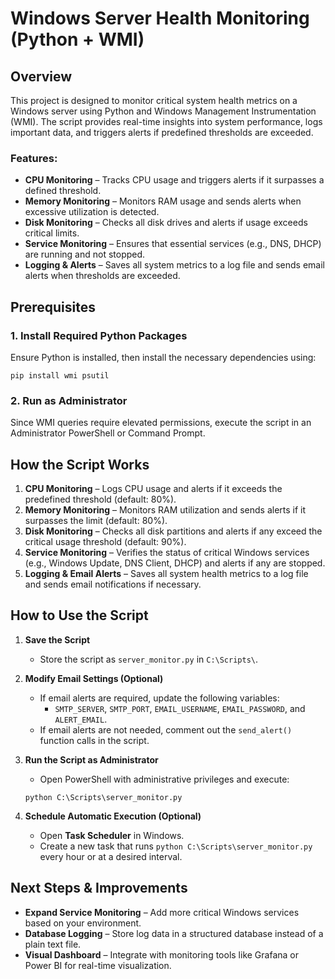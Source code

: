 # Windows Server Health Monitoring (Python + WMI)  

## Overview  
This project is designed to monitor critical system health metrics on a Windows server using Python and Windows Management Instrumentation (WMI). The script provides real-time insights into system performance, logs important data, and triggers alerts if predefined thresholds are exceeded.  

### Features:  
- **CPU Monitoring** – Tracks CPU usage and triggers alerts if it surpasses a defined threshold.  
- **Memory Monitoring** – Monitors RAM usage and sends alerts when excessive utilization is detected.  
- **Disk Monitoring** – Checks all disk drives and alerts if usage exceeds critical limits.  
- **Service Monitoring** – Ensures that essential services (e.g., DNS, DHCP) are running and not stopped.  
- **Logging & Alerts** – Saves all system metrics to a log file and sends email alerts when thresholds are exceeded.  

## Prerequisites  

### 1. Install Required Python Packages  
Ensure Python is installed, then install the necessary dependencies using:  
```
pip install wmi psutil
```

### 2. Run as Administrator  
Since WMI queries require elevated permissions, execute the script in an Administrator PowerShell or Command Prompt.  

## How the Script Works  

1. **CPU Monitoring** – Logs CPU usage and alerts if it exceeds the predefined threshold (default: 80%).  
2. **Memory Monitoring** – Monitors RAM utilization and sends alerts if it surpasses the limit (default: 80%).  
3. **Disk Monitoring** – Checks all disk partitions and alerts if any exceed the critical usage threshold (default: 90%).  
4. **Service Monitoring** – Verifies the status of critical Windows services (e.g., Windows Update, DNS Client, DHCP) and alerts if any are stopped.  
5. **Logging & Email Alerts** – Saves all system health metrics to a log file and sends email notifications if necessary.  

## How to Use the Script  

1. **Save the Script**  
   - Store the script as `server_monitor.py` in `C:\Scripts\`.  

2. **Modify Email Settings (Optional)**  
   - If email alerts are required, update the following variables:  
     - `SMTP_SERVER`, `SMTP_PORT`, `EMAIL_USERNAME`, `EMAIL_PASSWORD`, and `ALERT_EMAIL`.  
   - If email alerts are not needed, comment out the `send_alert()` function calls in the script.  

3. **Run the Script as Administrator**  
   - Open PowerShell with administrative privileges and execute:  
   ```
   python C:\Scripts\server_monitor.py
   ```

4. **Schedule Automatic Execution (Optional)**  
   - Open **Task Scheduler** in Windows.  
   - Create a new task that runs `python C:\Scripts\server_monitor.py` every hour or at a desired interval.  

## Next Steps & Improvements  

- **Expand Service Monitoring** – Add more critical Windows services based on your environment.  
- **Database Logging** – Store log data in a structured database instead of a plain text file.  
- **Visual Dashboard** – Integrate with monitoring tools like Grafana or Power BI for real-time visualization.  
